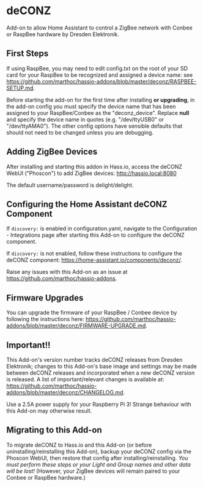 # deCONZ

Add-on to allow Home Assistant to control a ZigBee network with Conbee or RaspBee hardware by Dresden Elektronik.

## First Steps

If using RaspBee, you may need to edit config.txt on the root of your SD card for your RaspBee to be recognized and assigned a device name: see https://github.com/marthoc/hassio-addons/blob/master/deconz/RASPBEE-SETUP.md.

Before starting the add-on for the first time after installing **or upgrading**, in the add-on config you must specify the device name that has been assigned to your RaspBee/Conbee as the "deconz_device". Replace **null** and specify the device name in quotes (e.g. "/dev/ttyUSB0" or "/dev/ttyAMA0"). The other config options have sensible defaults that should not need to be changed unless you are debugging.

## Adding ZigBee Devices

After installing and starting this addon in Hass.io, access the deCONZ WebUI ("Phoscon") to add ZigBee devices: http://hassio.local:8080

The default username/password is delight/delight.

## Configuring the Home Assistant deCONZ Component

If `discovery:` is enabled in configuration.yaml, navigate to the Configuration - Integrations page after starting this Add-on to configure the deCONZ component.

If `discovery:` is not enabled, follow these instructions to configure the deCONZ component: https://home-assistant.io/components/deconz/.

Raise any issues with this Add-on as an issue at https://github.com/marthoc/hassio-addons.

## Firmware Upgrades

You can upgrade the firmware of your RaspBee / Conbee device by following the instructions here: https://github.com/marthoc/hassio-addons/blob/master/deconz/FIRMWARE-UPGRADE.md. 

## Important!!

This Add-on's version number tracks deCONZ releases from Dresden Elektronik; changes to this Add-on's base image and settings may be made between deCONZ releases and incorporated when a new deCONZ version is released. A list of important/relevant changes is available at: https://github.com/marthoc/hassio-addons/blob/master/deconz/CHANGELOG.md.

Use a 2.5A power supply for your Raspberry Pi 3! Strange behaviour with this Add-on may otherwise result.

## Migrating to this Add-on

To migrate deCONZ to Hass.io and this Add-on (or before uninstalling/reinstalling this Add-on), backup your deCONZ config via the Phoscon WebUI, then restore that config after installing/reinstalling. _You must perform these steps or your Light and Group names and other data will be lost!_ (However, your ZigBee devices will remain paired to your Conbee or RaspBee hardware.)
